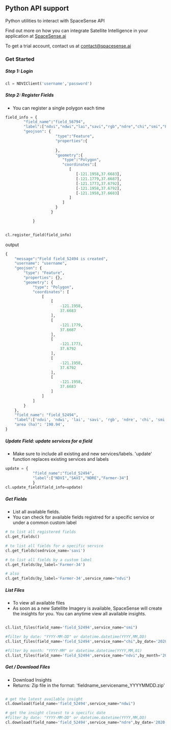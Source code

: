 ## Python API support
Python utilities to interact with SpaceSense API

Find out more on how you can integrate Satellite Intelligence in your application at [SpaceSense.ai](https://www.spacesense.ai/)

To get a trial account, contact us at [contact@spacesense.ai](https://www.spacesense.ai/copy-of-solutions)

### Get Started
##### Step 1: Login
```python
cl = NDVIClient('username','password')
```
##### Step 2: Register Fields
- You can register a single polygon each time
```python
field_info = {
        "field_name":"field_56794",
        "label":["ndvi","ndwi","lai","savi","rgb","ndre","chi","smi","Farmer-34"],
        "geojson": {
                      "type":"Feature",
                      "properties":{
                
                      },
                      "geometry":{
                         "type":"Polygon",
                         "coordinates":[
                            [
                               [-121.1958,37.6683],
                               [-121.1779,37.6687],
                               [-121.1773,37.6792],
                               [-121.1958,37.6792],
                               [-121.1958,37.6683]
                            ]
                         ]
                      }
                    }

            }


cl.register_field(field_info)
```
output
```python
{   
    "message":"Field field_52494 is created",
    "username": "username",
    "geojson": {
        "type": "Feature",
        "properties": {},
        "geometry": {
            "type": "Polygon",
            "coordinates": [
                [
                    [
                        -121.1958,
                        37.6683
                    ],
                    [
                        -121.1779,
                        37.6687
                    ],
                    [
                        -121.1773,
                        37.6792
                    ],
                    [
                        -121.1958,
                        37.6792
                    ],
                    [
                        -121.1958,
                        37.6683
                    ]
                ]
            ]
        }
    },
    "field_name": "field_52494",
    "label":['ndvi', 'ndwi', 'lai', 'savi', 'rgb', 'ndre', 'chi', 'smi', 'Farmer-34','username'],
    "area (ha)": '190.94',
}
```
##### Update Field: update services for a field
- Make sure to include all existing and new services/labels. 'update' function replaces existing services and labels
```python
update = {
            "field_name":"field_52494",
            "label":["NDVI","SAVI","NDRE","Farmer-34"]
            }
cl.update_field(field_info=update)

```
##### Get Fields
- List all available fields. 
- You can check for available fields registred for a specific service or under a common custom label
```python
# to list all registered fields
cl.get_fields()

# to list all fields for a specific service
cl.get_fields(sedrvice_name='savi')

# to list all fields by a custom label
cl.get_fields(by_label='Farmer-34')

# also
cl.get_fields(by_label='Farmer-34',service_name="ndvi")

```

##### List Files
- To view all available files 
- As soon as a new Satellite Imagery is available, SpaceSense will create the insights for you. 
You can anytime view all available insights.
```python

cl.list_files(field_name='field_52494',service_name="smi")

#filter by date: "YYYY-MM-DD" or datetime.datetime(YYYY,MM,DD)
cl.list_files(field_name='field_52494',service_name="chi",by_date='2020-06-06')

#filter by month: "YYYY-MM" or datetime.datetime(YYYY,MM,01)
cl.list_files(field_name='field_52494',service_name="ndvi",by_month='2020-06')

```

##### Get / Download  Files
- Download Insights 
- Returns: Zip file in the format: 'fieldname_servicename_YYYYMMDD.zip'
```python

# get the latest available insight
cl.download(field_name='field_52494',service_name="ndwi")

# get the insight closest to a specific date
#filter by date: "YYYY-MM-DD" or datetime.datetime(YYYY,MM,DD)
cl.download(field_name='field_52494',service_name="ndre",by_date='2020-06-06', output_folder='/home/app/db')

```

